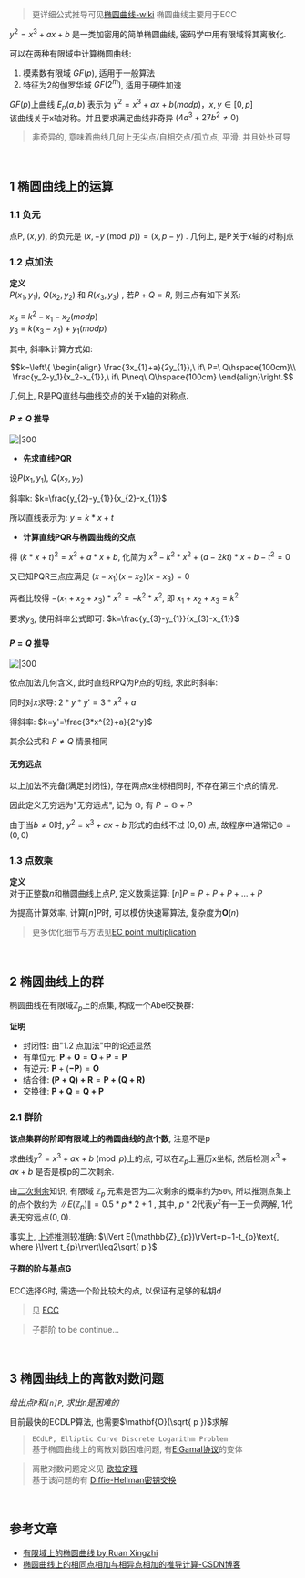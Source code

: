 > 更详细公式推导可见[椭圆曲线-wiki](https://zh.wikipedia.org/wiki/%E6%A4%AD%E5%9C%86%E6%9B%B2%E7%BA%BF)
> 椭圆曲线主要用于ECC

$y^2 = x^3+ ax+b$ 是一类加密用的简单椭圆曲线, 密码学中用有限域将其离散化.

可以在两种有限域中计算椭圆曲线:
1. 模素数有限域 $GF(p)$, 适用于一般算法
2. 特征为2的伽罗华域 $GF(2^m)$, 适用于硬件加速

$GF(p)$上曲线 $E_p(a,b)$ 表示为 $y^2 = x^3+ax+b(mod p)，x,y\in[0,p]$  
该曲线关于x轴对称。并且要求满足曲线非奇异 ($4a^3+27b^{2} \ne0$)

> 非奇异的, 意味着曲线几何上无尖点/自相交点/孤立点, 平滑. 并且处处可导

<br>

## 1 椭圆曲线上的运算

### 1.1 负元

点P, $(x,y)$, 的负元是 $(x,-y \pmod p) =(x,p-y)$ . 几何上, 是P关于x轴的对称j点

### 1.2 点加法

**定义**  
$P(x_{1},y_{1})$, $Q(x_{2},y_{2})$ 和 $R(x_{3},y_{3})$ , 若$P+Q = R$, 则三点有如下关系:

$x_3≡k^2-x_1-x_2(mod p)$  
$y_3≡k(x_{3}-x_{1})+y_{1}(mod p)$

其中, 斜率k计算方式如:

$$k=\left\{
\begin{align}
\frac{3x_{1}+a}{2y_{1}},\ if\ P=\ Q\hspace{100cm}\\
\frac{y_2-y_1}{x_2-x_{1}},\ if\ P\neq\ Q\hspace{100cm}
\end{align}\right.$$

几何上, R是PQ直线与曲线交点的关于x轴的对称点.  

#### $P\neq Q$ 推导

![|300](../../attach/Pasted%20image%2020230428183423.png)

- **先求直线PQR**

设$P(x_{1}, y_{1})$, $Q(x_{2}, y_{2})$

斜率k: $k=\frac{y_{2}-y_{1}}{x_{2}-x_{1}}$

所以直线表示为: $y=k*x+t$

- **计算直线PQR与椭圆曲线的交点**

得 $(k*x+t)^2=x^3+a*x+b$, 化简为 $x^3-k^2*x^2+(a-2kt)*x+b-t^2=0$

又已知PQR三点应满足 $(x-x_{1})(x-x_{2})(x-x_{3})=0$

两者比较得 $-(x_{1}+x_{2}+x_{3})*x^2=-k^{2}*x^2$, 即 $x_{1}+x_{2}+x_{3}=k^2$

要求$y_{3}$, 使用斜率公式即可: $k=\frac{y_{3}-y_{1}}{x_{3}-x_{1}}$

#### $P=Q$ 推导

![|300](../../attach/Pasted%20image%2020230428183404.png)

依点加法几何含义, 此时直线RPQ为P点的切线, 求此时斜率:  

同时对$x$求导: $2*y*y'=3*x^{2}+a$  

得斜率: $k=y'=\frac{3*x^{2}+a}{2*y}$

其余公式和 $P\neq Q$ 情景相同

#### 无穷远点

以上加法不完备(满足封闭性), 存在两点x坐标相同时, 不存在第三个点的情况. 

因此定义无穷远为"无穷远点", 记为 $\mathbb{O}$, 有 $P=\mathbb{O}+P$

由于当$b\neq{0}$时, $y^2=x^3+ax+b$ 形式的曲线不过 $(0, 0)$ 点, 故程序中通常记$\mathbb{O}=(0, 0)$

### 1.3 点数乘
**定义**  
对于正整数$n$和椭圆曲线上点$P$, 定义数乘运算: $[n]P=P+P+P+\dots+P$

为提高计算效率, 计算$[n]P$时, 可以模仿快速幂算法, 复杂度为$\mathbf{O}(n)$

> 更多优化细节与方法见[EC point multiplication](https://en.wikipedia.org/wiki/Elliptic_curve_point_multiplication)

<br>

## 2 椭圆曲线上的群

椭圆曲线在有限域$\mathbb{Z}_{p}$上的点集, 构成一个Abel交换群:

**证明**  
- 封闭性: 由"1.2 点加法"中的论述显然
- 有单位元: $\mathbf{P}+\mathbf{O}=\mathbf{O}+\mathbf{P}=\mathbf{P}$
- 有逆元: $\mathbf{P}+(\mathbf{-P})=\mathbf{O}$
- 结合律: $\mathbf{(P+Q)+R}=\mathbf{P+(Q+R)}$
- 交换律: $\mathbf{P+Q}=\mathbf{Q+P}$

### 2.1 群阶
**该点集群的阶即有限域上的椭圆曲线的点个数**, 注意不是p

求曲线$y^{2}=x^{3}+ax+b\pmod p$上的点, 可以在$\mathbb{Z}_{p}$上遍历x坐标, 然后检测 $x^3+ax+b$ 是否是模p的二次剩余.  

由[二次剩余](../代数/数论/二次剩余.md)知识, 有限域 $\mathbb{Z}_{p}$ 元素是否为二次剩余的概率约为`50%`, 所以推测点集上的点个数约为 $\lVert E(\mathbb{Z}_{p})\rVert=0.5*p*2+1$ , 其中, $p*2$代表$y^2$有一正一负两解, 1代表无穷远点$(0,0)$.

事实上, 上述推测较准确: $\lVert E(\mathbb{Z}_{p})\rVert=p+1-t_{p}\text{,  where  }\lvert t_{p}\rvert\leq2\sqrt{ p }$

#### 子群的阶与基点G

ECC选择G时, 需选一个阶比较大的点, 以保证有足够的私钥$d$

> 见 [ECC](../密码学/2%20公钥密码/ECC/ECC.md)

> 子群阶 to be continue...

<br>

## 3 椭圆曲线上的离散对数问题

*给出点`P`和`[n]P`, 求出n是困难的*

目前最快的ECDLP算法, 也需要$\mathbf{O}(\sqrt{ p })$求解

> `ECdLP, Elliptic Curve Discrete Logarithm Problem`  
> 基于椭圆曲线上的离散对数困难问题, 有[ElGamal协议](../密码学/2%20公钥密码/ElGamal协议.md)的变体

> 离散对数问题定义见 [欧拉定理](../代数/数论/欧拉定理.md)  
> 基于该问题的有 [Diffie-Hellman密钥交换](../密码学/2%20公钥密码/Diffie-Hellman密钥交换.md)

<br>

## 参考文章

- [有限域上的椭圆曲线 by Ruan Xingzhi](https://www.ruanx.net/elliptic-curve/)
- [椭圆曲线上的相同点相加与相异点相加的推导计算-CSDN博客](https://blog.csdn.net/guyongqiangx/article/details/121793398)